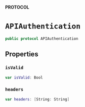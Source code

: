 **PROTOCOL**

# `APIAuthentication`

```swift
public protocol APIAuthentication
```

## Properties
### `isValid`

```swift
var isValid: Bool
```

### `headers`

```swift
var headers: [String: String]
```
